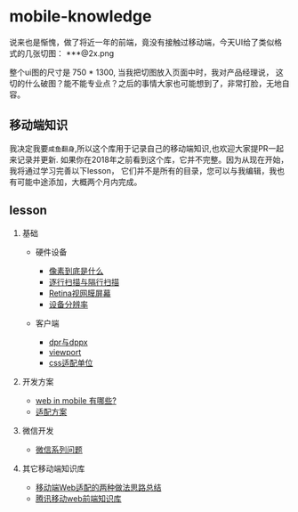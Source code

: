 # mobile-knowledge

说来也是惭愧，做了将近一年的前端，竟没有接触过移动端，今天UI给了类似格式的几张切图：
***\@2x.png

整个ui图的尺寸是 750 * 1300, 当我把切图放入页面中时，我对产品经理说，
这切的什么破图？能不能专业点？之后的事情大家也可能想到了，非常打脸，无地自容。


## 移动端知识

我决定我要`咸鱼翻身`,所以这个库用于记录自己的移动端知识,也欢迎大家提PR一起来记录并更新.
如果你在2018年之前看到这个库，它并不完整。因为从现在开始，我将通过学习完善以下lesson，
它们并不是所有的目录，您可以与我编辑，我也有可能中途添加，大概两个月内完成。

## lesson

1. 基础

   + 硬件设备
     + [像素到底是什么](https://github.com/TongDaDa/mobile-knowledge/base/pixel.md)
     + [逐行扫描与隔行扫描](https://github.com/TongDaDa/mobile-knowledge/base/scan.md)
     + [Retina视网膜屏幕](https://github.com/TongDaDa/mobile-knowledge/base/retina.md)
     + [设备分辨率](https://github.com/TongDaDa/mobile-knowledge/base/retina.md)

   + 客户端
     + [dpr与dppx](ttps://github.com/TongDaDa/mobile-knowledge/base/dpr.md)
     + [viewport](https://github.com/TongDaDa/mobile-knowledge/base/viewport.md)
     + [css适配单位](https://github.com/TongDaDa/mobile-knowledge/base/cssUnit.md)

2. 开发方案
   + [web in mobile 有哪些?](https://github.com/TongDaDa/mobile-knowledge/base/mobileTypes.md)
   + [适配方案](https://github.com/TongDaDa/mobile-knowledge/base/way.md)

3. 微信开发
   + [微信系列问题](https://github.com/TongDaDa/mobile-knowledge/kind/weChat.md)

4. 其它移动端知识库
   + [移动端Web适配的两种做法思路总结](http://blog.csdn.net/azureternite/article/details/52528380)
   + [腾讯移动web前端知识库](https://github.com/AlloyTeam/Mars)